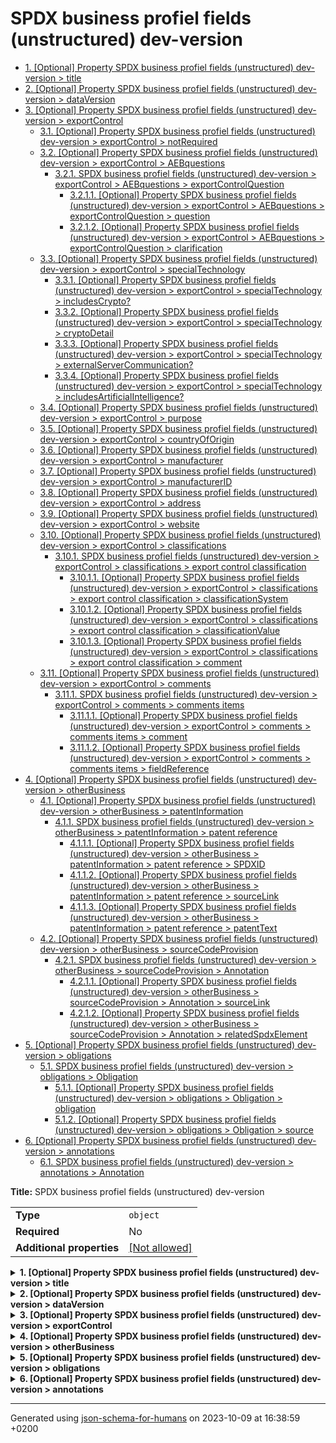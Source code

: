 # SPDX business profiel fields (unstructured) dev-version

- [1. [Optional] Property SPDX business profiel fields (unstructured) dev-version > title](#title)
- [2. [Optional] Property SPDX business profiel fields (unstructured) dev-version > dataVersion](#dataVersion)
- [3. [Optional] Property SPDX business profiel fields (unstructured) dev-version > exportControl](#exportControl)
  - [3.1. [Optional] Property SPDX business profiel fields (unstructured) dev-version > exportControl > notRequired](#exportControl_notRequired)
  - [3.2. [Optional] Property SPDX business profiel fields (unstructured) dev-version > exportControl > AEBquestions](#exportControl_AEBquestions)
    - [3.2.1. SPDX business profiel fields (unstructured) dev-version > exportControl > AEBquestions > exportControlQuestion](#autogenerated_heading_2)
      - [3.2.1.1. [Optional] Property SPDX business profiel fields (unstructured) dev-version > exportControl > AEBquestions > exportControlQuestion > question](#exportControl_AEBquestions_items_question)
      - [3.2.1.2. [Optional] Property SPDX business profiel fields (unstructured) dev-version > exportControl > AEBquestions > exportControlQuestion > clarification](#exportControl_AEBquestions_items_clarification)
  - [3.3. [Optional] Property SPDX business profiel fields (unstructured) dev-version > exportControl > specialTechnology](#exportControl_specialTechnology)
    - [3.3.1. [Optional] Property SPDX business profiel fields (unstructured) dev-version > exportControl > specialTechnology > includesCrypto?](#exportControl_specialTechnology_includesCrypto)
    - [3.3.2. [Optional] Property SPDX business profiel fields (unstructured) dev-version > exportControl > specialTechnology > cryptoDetail](#exportControl_specialTechnology_cryptoDetail)
    - [3.3.3. [Optional] Property SPDX business profiel fields (unstructured) dev-version > exportControl > specialTechnology > externalServerCommunication?](#exportControl_specialTechnology_externalServerCommunication)
    - [3.3.4. [Optional] Property SPDX business profiel fields (unstructured) dev-version > exportControl > specialTechnology > includesArtificialIntelligence?](#exportControl_specialTechnology_includesArtificialIntelligence)
  - [3.4. [Optional] Property SPDX business profiel fields (unstructured) dev-version > exportControl > purpose](#exportControl_purpose)
  - [3.5. [Optional] Property SPDX business profiel fields (unstructured) dev-version > exportControl > countryOfOrigin](#exportControl_countryOfOrigin)
  - [3.6. [Optional] Property SPDX business profiel fields (unstructured) dev-version > exportControl > manufacturer](#exportControl_manufacturer)
  - [3.7. [Optional] Property SPDX business profiel fields (unstructured) dev-version > exportControl > manufacturerID](#exportControl_manufacturerID)
  - [3.8. [Optional] Property SPDX business profiel fields (unstructured) dev-version > exportControl > address](#exportControl_address)
  - [3.9. [Optional] Property SPDX business profiel fields (unstructured) dev-version > exportControl > website](#exportControl_website)
  - [3.10. [Optional] Property SPDX business profiel fields (unstructured) dev-version > exportControl > classifications](#exportControl_classifications)
    - [3.10.1. SPDX business profiel fields (unstructured) dev-version > exportControl > classifications > export control classification](#autogenerated_heading_3)
      - [3.10.1.1. [Optional] Property SPDX business profiel fields (unstructured) dev-version > exportControl > classifications > export control classification > classificationSystem](#exportControl_classifications_items_classificationSystem)
      - [3.10.1.2. [Optional] Property SPDX business profiel fields (unstructured) dev-version > exportControl > classifications > export control classification > classificationValue](#exportControl_classifications_items_classificationValue)
      - [3.10.1.3. [Optional] Property SPDX business profiel fields (unstructured) dev-version > exportControl > classifications > export control classification > comment](#exportControl_classifications_items_comment)
  - [3.11. [Optional] Property SPDX business profiel fields (unstructured) dev-version > exportControl > comments](#exportControl_comments)
    - [3.11.1. SPDX business profiel fields (unstructured) dev-version > exportControl > comments > comments items](#autogenerated_heading_4)
      - [3.11.1.1. [Optional] Property SPDX business profiel fields (unstructured) dev-version > exportControl > comments > comments items > comment](#exportControl_comments_items_comment)
      - [3.11.1.2. [Optional] Property SPDX business profiel fields (unstructured) dev-version > exportControl > comments > comments items > fieldReference](#exportControl_comments_items_fieldReference)
- [4. [Optional] Property SPDX business profiel fields (unstructured) dev-version > otherBusiness](#otherBusiness)
  - [4.1. [Optional] Property SPDX business profiel fields (unstructured) dev-version > otherBusiness > patentInformation](#otherBusiness_patentInformation)
    - [4.1.1. SPDX business profiel fields (unstructured) dev-version > otherBusiness > patentInformation > patent reference](#autogenerated_heading_5)
      - [4.1.1.1. [Optional] Property SPDX business profiel fields (unstructured) dev-version > otherBusiness > patentInformation > patent reference > SPDXID](#otherBusiness_patentInformation_items_SPDXID)
      - [4.1.1.2. [Optional] Property SPDX business profiel fields (unstructured) dev-version > otherBusiness > patentInformation > patent reference > sourceLink](#otherBusiness_patentInformation_items_sourceLink)
      - [4.1.1.3. [Optional] Property SPDX business profiel fields (unstructured) dev-version > otherBusiness > patentInformation > patent reference > patentText](#otherBusiness_patentInformation_items_patentText)
  - [4.2. [Optional] Property SPDX business profiel fields (unstructured) dev-version > otherBusiness > sourceCodeProvision](#otherBusiness_sourceCodeProvision)
    - [4.2.1. SPDX business profiel fields (unstructured) dev-version > otherBusiness > sourceCodeProvision > Annotation](#autogenerated_heading_6)
      - [4.2.1.1. [Optional] Property SPDX business profiel fields (unstructured) dev-version > otherBusiness > sourceCodeProvision > Annotation > sourceLink](#otherBusiness_sourceCodeProvision_items_sourceLink)
      - [4.2.1.2. [Optional] Property SPDX business profiel fields (unstructured) dev-version > otherBusiness > sourceCodeProvision > Annotation > relatedSpdxElement](#otherBusiness_sourceCodeProvision_items_relatedSpdxElement)
- [5. [Optional] Property SPDX business profiel fields (unstructured) dev-version > obligations](#obligations)
  - [5.1. SPDX business profiel fields (unstructured) dev-version > obligations > Obligation](#autogenerated_heading_7)
    - [5.1.1. [Optional] Property SPDX business profiel fields (unstructured) dev-version > obligations > Obligation > obligation](#obligations_items_obligation)
    - [5.1.2. [Optional] Property SPDX business profiel fields (unstructured) dev-version > obligations > Obligation > source](#obligations_items_source)
- [6. [Optional] Property SPDX business profiel fields (unstructured) dev-version > annotations](#annotations)
  - [6.1. SPDX business profiel fields (unstructured) dev-version > annotations > Annotation](#autogenerated_heading_8)

**Title:** SPDX business profiel fields (unstructured) dev-version

|                           |                                                         |
| ------------------------- | ------------------------------------------------------- |
| **Type**                  | `object`                                                |
| **Required**              | No                                                      |
| **Additional properties** | [[Not allowed]](# "Additional Properties not allowed.") |

<details>
<summary><strong> <a name="title"></a>1. [Optional] Property SPDX business profiel fields (unstructured) dev-version > title</strong>  

</summary>
<blockquote>

|              |          |
| ------------ | -------- |
| **Type**     | `string` |
| **Required** | No       |

</blockquote>
</details>

<details>
<summary><strong> <a name="dataVersion"></a>2. [Optional] Property SPDX business profiel fields (unstructured) dev-version > dataVersion</strong>  

</summary>
<blockquote>

|              |                    |
| ------------ | ------------------ |
| **Type**     | `string`           |
| **Required** | No                 |
| **Default**  | `"business-0_0_1"` |

**Description:** Provide a reference number that can be used to understand how to parse and interpret the rest of the file. It will enable both future changes to the specification and to support backward compatibility.

| Restrictions                      |                                                                         |
| --------------------------------- | ----------------------------------------------------------------------- |
| **Must match regular expression** | ```business-0_0_1``` [Test](https://regex101.com/?regex=business-0_0_1) |

</blockquote>
</details>

<details>
<summary><strong> <a name="exportControl"></a>3. [Optional] Property SPDX business profiel fields (unstructured) dev-version > exportControl</strong>  

</summary>
<blockquote>

|                           |                                                                           |
| ------------------------- | ------------------------------------------------------------------------- |
| **Type**                  | `object`                                                                  |
| **Required**              | No                                                                        |
| **Additional properties** | [[Any type: allowed]](# "Additional Properties of any type are allowed.") |

**Description:** This is for export control data.

<details>
<summary><strong> <a name="exportControl_notRequired"></a>3.1. [Optional] Property SPDX business profiel fields (unstructured) dev-version > exportControl > notRequired</strong>  

</summary>
<blockquote>

|              |           |
| ------------ | --------- |
| **Type**     | `boolean` |
| **Required** | No        |

**Description:** Set this true, if no export control context is given.

</blockquote>
</details>

<details>
<summary><strong> <a name="exportControl_AEBquestions"></a>3.2. [Optional] Property SPDX business profiel fields (unstructured) dev-version > exportControl > AEBquestions</strong>  

</summary>
<blockquote>

|              |                   |
| ------------ | ----------------- |
| **Type**     | `array of object` |
| **Required** | No                |

**Description:** Individual queries not covered by any standard field.

|                      | Array restrictions |
| -------------------- | ------------------ |
| **Min items**        | N/A                |
| **Max items**        | N/A                |
| **Items unicity**    | False              |
| **Additional items** | False              |
| **Tuple validation** | See below          |

| Each item of this array must be                            | Description |
| ---------------------------------------------------------- | ----------- |
| [exportControlQuestion](#exportControl_AEBquestions_items) | -           |

#### <a name="autogenerated_heading_2"></a>3.2.1. SPDX business profiel fields (unstructured) dev-version > exportControl > AEBquestions > exportControlQuestion

**Title:** exportControlQuestion

|                           |                                                                           |
| ------------------------- | ------------------------------------------------------------------------- |
| **Type**                  | `object`                                                                  |
| **Required**              | No                                                                        |
| **Additional properties** | [[Any type: allowed]](# "Additional Properties of any type are allowed.") |

<details>
<summary><strong> <a name="exportControl_AEBquestions_items_question"></a>3.2.1.1. [Optional] Property SPDX business profiel fields (unstructured) dev-version > exportControl > AEBquestions > exportControlQuestion > question</strong>  

</summary>
<blockquote>

|              |          |
| ------------ | -------- |
| **Type**     | `string` |
| **Required** | No       |

**Description:** e.g. 'Was the software developed for specific (military) application and product areas?'

</blockquote>
</details>

<details>
<summary><strong> <a name="exportControl_AEBquestions_items_clarification"></a>3.2.1.2. [Optional] Property SPDX business profiel fields (unstructured) dev-version > exportControl > AEBquestions > exportControlQuestion > clarification</strong>  

</summary>
<blockquote>

|              |          |
| ------------ | -------- |
| **Type**     | `string` |
| **Required** | No       |

</blockquote>
</details>

</blockquote>
</details>

<details>
<summary><strong> <a name="exportControl_specialTechnology"></a>3.3. [Optional] Property SPDX business profiel fields (unstructured) dev-version > exportControl > specialTechnology</strong>  

</summary>
<blockquote>

|                           |                                                                           |
| ------------------------- | ------------------------------------------------------------------------- |
| **Type**                  | `object`                                                                  |
| **Required**              | No                                                                        |
| **Additional properties** | [[Any type: allowed]](# "Additional Properties of any type are allowed.") |

<details>
<summary><strong> <a name="exportControl_specialTechnology_includesCrypto"></a>3.3.1. [Optional] Property SPDX business profiel fields (unstructured) dev-version > exportControl > specialTechnology > includesCrypto?</strong>  

</summary>
<blockquote>

|              |                    |
| ------------ | ------------------ |
| **Type**     | `enum (of string)` |
| **Required** | No                 |
| **Default**  | `""`               |

Must be one of:
* "Yes"
* "No"
* "NOASSERTION"

</blockquote>
</details>

<details>
<summary><strong> <a name="exportControl_specialTechnology_cryptoDetail"></a>3.3.2. [Optional] Property SPDX business profiel fields (unstructured) dev-version > exportControl > specialTechnology > cryptoDetail</strong>  

</summary>
<blockquote>

|              |          |
| ------------ | -------- |
| **Type**     | `string` |
| **Required** | No       |

**Description:** Cryptography/encryption technology used / encryption algorithm's strength.

</blockquote>
</details>

<details>
<summary><strong> <a name="exportControl_specialTechnology_externalServerCommunication"></a>3.3.3. [Optional] Property SPDX business profiel fields (unstructured) dev-version > exportControl > specialTechnology > externalServerCommunication?</strong>  

</summary>
<blockquote>

|              |                    |
| ------------ | ------------------ |
| **Type**     | `enum (of string)` |
| **Required** | No                 |
| **Default**  | `""`               |

Must be one of:
* "Yes"
* "No"
* "NOASSERTION"

</blockquote>
</details>

<details>
<summary><strong> <a name="exportControl_specialTechnology_includesArtificialIntelligence"></a>3.3.4. [Optional] Property SPDX business profiel fields (unstructured) dev-version > exportControl > specialTechnology > includesArtificialIntelligence?</strong>  

</summary>
<blockquote>

|              |                    |
| ------------ | ------------------ |
| **Type**     | `enum (of string)` |
| **Required** | No                 |
| **Default**  | `""`               |

Must be one of:
* "Yes"
* "No"
* "NOASSERTION"

</blockquote>
</details>

</blockquote>
</details>

<details>
<summary><strong> <a name="exportControl_purpose"></a>3.4. [Optional] Property SPDX business profiel fields (unstructured) dev-version > exportControl > purpose</strong>  

</summary>
<blockquote>

|              |          |
| ------------ | -------- |
| **Type**     | `string` |
| **Required** | No       |

**Description:** Main purpose of this component.

</blockquote>
</details>

<details>
<summary><strong> <a name="exportControl_countryOfOrigin"></a>3.5. [Optional] Property SPDX business profiel fields (unstructured) dev-version > exportControl > countryOfOrigin</strong>  

</summary>
<blockquote>

|              |          |
| ------------ | -------- |
| **Type**     | `string` |
| **Required** | No       |

</blockquote>
</details>

<details>
<summary><strong> <a name="exportControl_manufacturer"></a>3.6. [Optional] Property SPDX business profiel fields (unstructured) dev-version > exportControl > manufacturer</strong>  

</summary>
<blockquote>

|              |          |
| ------------ | -------- |
| **Type**     | `string` |
| **Required** | No       |

</blockquote>
</details>

<details>
<summary><strong> <a name="exportControl_manufacturerID"></a>3.7. [Optional] Property SPDX business profiel fields (unstructured) dev-version > exportControl > manufacturerID</strong>  

</summary>
<blockquote>

|              |          |
| ------------ | -------- |
| **Type**     | `string` |
| **Required** | No       |

**Description:** ID/reference for original manufacturer dataset

</blockquote>
</details>

<details>
<summary><strong> <a name="exportControl_address"></a>3.8. [Optional] Property SPDX business profiel fields (unstructured) dev-version > exportControl > address</strong>  

</summary>
<blockquote>

|              |            |
| ------------ | ---------- |
| **Type**     | `string`   |
| **Required** | No         |
| **Format**   | `textarea` |

**Description:** Manufacturer Address

</blockquote>
</details>

<details>
<summary><strong> <a name="exportControl_website"></a>3.9. [Optional] Property SPDX business profiel fields (unstructured) dev-version > exportControl > website</strong>  

</summary>
<blockquote>

|              |          |
| ------------ | -------- |
| **Type**     | `string` |
| **Required** | No       |

</blockquote>
</details>

<details>
<summary><strong> <a name="exportControl_classifications"></a>3.10. [Optional] Property SPDX business profiel fields (unstructured) dev-version > exportControl > classifications</strong>  

</summary>
<blockquote>

|              |                   |
| ------------ | ----------------- |
| **Type**     | `array of object` |
| **Required** | No                |

**Description:** export control classifications.

|                      | Array restrictions |
| -------------------- | ------------------ |
| **Min items**        | N/A                |
| **Max items**        | N/A                |
| **Items unicity**    | False              |
| **Additional items** | False              |
| **Tuple validation** | See below          |

| Each item of this array must be                                       | Description                   |
| --------------------------------------------------------------------- | ----------------------------- |
| [export control classification](#exportControl_classifications_items) | export control classification |

#### <a name="autogenerated_heading_3"></a>3.10.1. SPDX business profiel fields (unstructured) dev-version > exportControl > classifications > export control classification

**Title:** export control classification

|                           |                                                                           |
| ------------------------- | ------------------------------------------------------------------------- |
| **Type**                  | `object`                                                                  |
| **Required**              | No                                                                        |
| **Additional properties** | [[Any type: allowed]](# "Additional Properties of any type are allowed.") |

**Description:** export control classification

<details>
<summary><strong> <a name="exportControl_classifications_items_classificationSystem"></a>3.10.1.1. [Optional] Property SPDX business profiel fields (unstructured) dev-version > exportControl > classifications > export control classification > classificationSystem</strong>  

</summary>
<blockquote>

|              |          |
| ------------ | -------- |
| **Type**     | `string` |
| **Required** | No       |

**Description:** referenced export control classification system (e.g. 'ECCN' or 'EAR' for US, 'Ausfuhrlistennummer' for Germany ,...).

</blockquote>
</details>

<details>
<summary><strong> <a name="exportControl_classifications_items_classificationValue"></a>3.10.1.2. [Optional] Property SPDX business profiel fields (unstructured) dev-version > exportControl > classifications > export control classification > classificationValue</strong>  

</summary>
<blockquote>

|              |          |
| ------------ | -------- |
| **Type**     | `string` |
| **Required** | No       |

**Description:** e.g. EAR99 

</blockquote>
</details>

<details>
<summary><strong> <a name="exportControl_classifications_items_comment"></a>3.10.1.3. [Optional] Property SPDX business profiel fields (unstructured) dev-version > exportControl > classifications > export control classification > comment</strong>  

</summary>
<blockquote>

|              |          |
| ------------ | -------- |
| **Type**     | `string` |
| **Required** | No       |

</blockquote>
</details>

</blockquote>
</details>

<details>
<summary><strong> <a name="exportControl_comments"></a>3.11. [Optional] Property SPDX business profiel fields (unstructured) dev-version > exportControl > comments</strong>  

</summary>
<blockquote>

|              |                   |
| ------------ | ----------------- |
| **Type**     | `array of object` |
| **Required** | No                |

**Description:** comments on export control data

|                      | Array restrictions |
| -------------------- | ------------------ |
| **Min items**        | N/A                |
| **Max items**        | N/A                |
| **Items unicity**    | False              |
| **Additional items** | False              |
| **Tuple validation** | See below          |

| Each item of this array must be                 | Description        |
| ----------------------------------------------- | ------------------ |
| [comments items](#exportControl_comments_items) | entry information. |

#### <a name="autogenerated_heading_4"></a>3.11.1. SPDX business profiel fields (unstructured) dev-version > exportControl > comments > comments items

|                           |                                                                           |
| ------------------------- | ------------------------------------------------------------------------- |
| **Type**                  | `object`                                                                  |
| **Required**              | No                                                                        |
| **Additional properties** | [[Any type: allowed]](# "Additional Properties of any type are allowed.") |

**Description:** entry information.

<details>
<summary><strong> <a name="exportControl_comments_items_comment"></a>3.11.1.1. [Optional] Property SPDX business profiel fields (unstructured) dev-version > exportControl > comments > comments items > comment</strong>  

</summary>
<blockquote>

|              |          |
| ------------ | -------- |
| **Type**     | `string` |
| **Required** | No       |

</blockquote>
</details>

<details>
<summary><strong> <a name="exportControl_comments_items_fieldReference"></a>3.11.1.2. [Optional] Property SPDX business profiel fields (unstructured) dev-version > exportControl > comments > comments items > fieldReference</strong>  

</summary>
<blockquote>

|              |          |
| ------------ | -------- |
| **Type**     | `string` |
| **Required** | No       |

**Description:** field, the comment relates to (e.g. 'Country of origin')

</blockquote>
</details>

</blockquote>
</details>

</blockquote>
</details>

<details>
<summary><strong> <a name="otherBusiness"></a>4. [Optional] Property SPDX business profiel fields (unstructured) dev-version > otherBusiness</strong>  

</summary>
<blockquote>

|                           |                                                                           |
| ------------------------- | ------------------------------------------------------------------------- |
| **Type**                  | `object`                                                                  |
| **Required**              | No                                                                        |
| **Additional properties** | [[Any type: allowed]](# "Additional Properties of any type are allowed.") |

**Description:** Other information, that might impact business use.

<details>
<summary><strong> <a name="otherBusiness_patentInformation"></a>4.1. [Optional] Property SPDX business profiel fields (unstructured) dev-version > otherBusiness > patentInformation</strong>  

</summary>
<blockquote>

|              |                   |
| ------------ | ----------------- |
| **Type**     | `array of object` |
| **Required** | No                |

**Description:** Information about applicable patent licensing.

|                      | Array restrictions |
| -------------------- | ------------------ |
| **Min items**        | N/A                |
| **Max items**        | N/A                |
| **Items unicity**    | False              |
| **Additional items** | False              |
| **Tuple validation** | See below          |

| Each item of this array must be                            | Description       |
| ---------------------------------------------------------- | ----------------- |
| [patent reference](#otherBusiness_patentInformation_items) | patent reference. |

#### <a name="autogenerated_heading_5"></a>4.1.1. SPDX business profiel fields (unstructured) dev-version > otherBusiness > patentInformation > patent reference

**Title:** patent reference

|                           |                                                                           |
| ------------------------- | ------------------------------------------------------------------------- |
| **Type**                  | `object`                                                                  |
| **Required**              | No                                                                        |
| **Additional properties** | [[Any type: allowed]](# "Additional Properties of any type are allowed.") |

**Description:** patent reference.

<details>
<summary><strong> <a name="otherBusiness_patentInformation_items_SPDXID"></a>4.1.1.1. [Optional] Property SPDX business profiel fields (unstructured) dev-version > otherBusiness > patentInformation > patent reference > SPDXID</strong>  

</summary>
<blockquote>

|              |          |
| ------------ | -------- |
| **Type**     | `string` |
| **Required** | No       |

**Description:** Reference to the respective element in the SPDX document.

</blockquote>
</details>

<details>
<summary><strong> <a name="otherBusiness_patentInformation_items_sourceLink"></a>4.1.1.2. [Optional] Property SPDX business profiel fields (unstructured) dev-version > otherBusiness > patentInformation > patent reference > sourceLink</strong>  

</summary>
<blockquote>

|              |          |
| ------------ | -------- |
| **Type**     | `string` |
| **Required** | No       |

**Description:** Origin of the information.

</blockquote>
</details>

<details>
<summary><strong> <a name="otherBusiness_patentInformation_items_patentText"></a>4.1.1.3. [Optional] Property SPDX business profiel fields (unstructured) dev-version > otherBusiness > patentInformation > patent reference > patentText</strong>  

</summary>
<blockquote>

|              |            |
| ------------ | ---------- |
| **Type**     | `string`   |
| **Required** | No         |
| **Format**   | `textarea` |

**Description:** Free text to describe the patent issue.

</blockquote>
</details>

</blockquote>
</details>

<details>
<summary><strong> <a name="otherBusiness_sourceCodeProvision"></a>4.2. [Optional] Property SPDX business profiel fields (unstructured) dev-version > otherBusiness > sourceCodeProvision</strong>  

</summary>
<blockquote>

|              |                   |
| ------------ | ----------------- |
| **Type**     | `array of object` |
| **Required** | No                |

**Description:** Links for source provision for distribution. Links must be persistent!

|                      | Array restrictions |
| -------------------- | ------------------ |
| **Min items**        | N/A                |
| **Max items**        | N/A                |
| **Items unicity**    | False              |
| **Additional items** | False              |
| **Tuple validation** | See below          |

| Each item of this array must be                        | Description |
| ------------------------------------------------------ | ----------- |
| [Annotation](#otherBusiness_sourceCodeProvision_items) | -           |

#### <a name="autogenerated_heading_6"></a>4.2.1. SPDX business profiel fields (unstructured) dev-version > otherBusiness > sourceCodeProvision > Annotation

**Title:** Annotation

|                           |                                                                           |
| ------------------------- | ------------------------------------------------------------------------- |
| **Type**                  | `object`                                                                  |
| **Required**              | No                                                                        |
| **Additional properties** | [[Any type: allowed]](# "Additional Properties of any type are allowed.") |

<details>
<summary><strong> <a name="otherBusiness_sourceCodeProvision_items_sourceLink"></a>4.2.1.1. [Optional] Property SPDX business profiel fields (unstructured) dev-version > otherBusiness > sourceCodeProvision > Annotation > sourceLink</strong>  

</summary>
<blockquote>

|              |          |
| ------------ | -------- |
| **Type**     | `string` |
| **Required** | No       |

</blockquote>
</details>

<details>
<summary><strong> <a name="otherBusiness_sourceCodeProvision_items_relatedSpdxElement"></a>4.2.1.2. [Optional] Property SPDX business profiel fields (unstructured) dev-version > otherBusiness > sourceCodeProvision > Annotation > relatedSpdxElement</strong>  

</summary>
<blockquote>

|              |          |
| ------------ | -------- |
| **Type**     | `string` |
| **Required** | No       |

**Description:** Reference to the respctive component in the SPDX document

</blockquote>
</details>

</blockquote>
</details>

</blockquote>
</details>

<details>
<summary><strong> <a name="obligations"></a>5. [Optional] Property SPDX business profiel fields (unstructured) dev-version > obligations</strong>  

</summary>
<blockquote>

|              |                   |
| ------------ | ----------------- |
| **Type**     | `array of object` |
| **Required** | No                |

**Description:** Obligations that impact and/or confine the use of the component.

|                      | Array restrictions |
| -------------------- | ------------------ |
| **Min items**        | N/A                |
| **Max items**        | N/A                |
| **Items unicity**    | False              |
| **Additional items** | False              |
| **Tuple validation** | See below          |

| Each item of this array must be  | Description |
| -------------------------------- | ----------- |
| [Obligation](#obligations_items) | -           |

### <a name="autogenerated_heading_7"></a>5.1. SPDX business profiel fields (unstructured) dev-version > obligations > Obligation

**Title:** Obligation

|                           |                                                                           |
| ------------------------- | ------------------------------------------------------------------------- |
| **Type**                  | `object`                                                                  |
| **Required**              | No                                                                        |
| **Additional properties** | [[Any type: allowed]](# "Additional Properties of any type are allowed.") |

<details>
<summary><strong> <a name="obligations_items_obligation"></a>5.1.1. [Optional] Property SPDX business profiel fields (unstructured) dev-version > obligations > Obligation > obligation</strong>  

</summary>
<blockquote>

|              |          |
| ------------ | -------- |
| **Type**     | `string` |
| **Required** | No       |

**Description:** Conditions to follow.

</blockquote>
</details>

<details>
<summary><strong> <a name="obligations_items_source"></a>5.1.2. [Optional] Property SPDX business profiel fields (unstructured) dev-version > obligations > Obligation > source</strong>  

</summary>
<blockquote>

|              |          |
| ------------ | -------- |
| **Type**     | `string` |
| **Required** | No       |

**Description:** Origin of the obligation.

</blockquote>
</details>

</blockquote>
</details>

<details>
<summary><strong> <a name="annotations"></a>6. [Optional] Property SPDX business profiel fields (unstructured) dev-version > annotations</strong>  

</summary>
<blockquote>

|              |                   |
| ------------ | ----------------- |
| **Type**     | `array of string` |
| **Required** | No                |

**Description:** Any remarks that are not covered by provided fields.

|                      | Array restrictions |
| -------------------- | ------------------ |
| **Min items**        | N/A                |
| **Max items**        | N/A                |
| **Items unicity**    | False              |
| **Additional items** | False              |
| **Tuple validation** | See below          |

| Each item of this array must be  | Description |
| -------------------------------- | ----------- |
| [Annotation](#annotations_items) | -           |

### <a name="autogenerated_heading_8"></a>6.1. SPDX business profiel fields (unstructured) dev-version > annotations > Annotation

**Title:** Annotation

|              |          |
| ------------ | -------- |
| **Type**     | `string` |
| **Required** | No       |

</blockquote>
</details>

----------------------------------------------------------------------------------------------------------------------------
Generated using [json-schema-for-humans](https://github.com/coveooss/json-schema-for-humans) on 2023-10-09 at 16:38:59 +0200